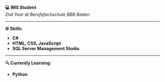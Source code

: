 **💻 IMS Student**  
*2nd Year at Berufsfachschule BBB Baden*

---

**⚙️ Skills:**  
- **C#**  
- **HTML, CSS, JavaScript**  
- **SQL Server Management Studio**  

---

**🔍 Currently Learning:**  
- **Python**

